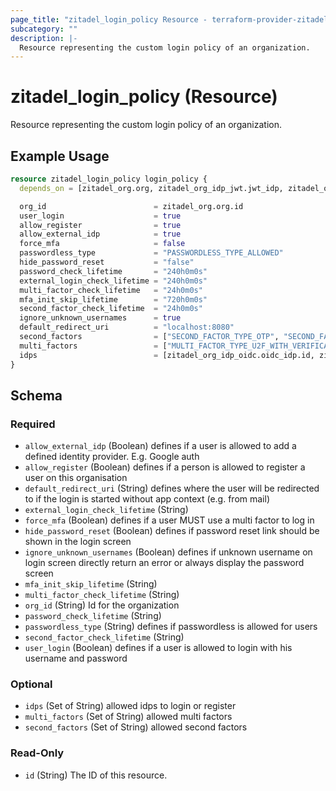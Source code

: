 ```yaml
---
page_title: "zitadel_login_policy Resource - terraform-provider-zitadel"
subcategory: ""
description: |-
  Resource representing the custom login policy of an organization.
---
```


# zitadel_login_policy (Resource)

Resource representing the custom login policy of an organization.

## Example Usage

```terraform
resource zitadel_login_policy login_policy {
  depends_on = [zitadel_org.org, zitadel_org_idp_jwt.jwt_idp, zitadel_org_idp_oidc.oidc_idp]

  org_id                        = zitadel_org.org.id
  user_login                    = true
  allow_register                = true
  allow_external_idp            = true
  force_mfa                     = false
  passwordless_type             = "PASSWORDLESS_TYPE_ALLOWED"
  hide_password_reset           = "false"
  password_check_lifetime       = "240h0m0s"
  external_login_check_lifetime = "240h0m0s"
  multi_factor_check_lifetime   = "24h0m0s"
  mfa_init_skip_lifetime        = "720h0m0s"
  second_factor_check_lifetime  = "24h0m0s"
  ignore_unknown_usernames      = true
  default_redirect_uri          = "localhost:8080"
  second_factors                = ["SECOND_FACTOR_TYPE_OTP", "SECOND_FACTOR_TYPE_U2F"]
  multi_factors                 = ["MULTI_FACTOR_TYPE_U2F_WITH_VERIFICATION"]
  idps                          = [zitadel_org_idp_oidc.oidc_idp.id, zitadel_org_idp_jwt.jwt_idp.id]
}
```

<!-- schema generated by tfplugindocs -->
## Schema

### Required

- `allow_external_idp` (Boolean) defines if a user is allowed to add a defined identity provider. E.g. Google auth
- `allow_register` (Boolean) defines if a person is allowed to register a user on this organisation
- `default_redirect_uri` (String) defines where the user will be redirected to if the login is started without app context (e.g. from mail)
- `external_login_check_lifetime` (String)
- `force_mfa` (Boolean) defines if a user MUST use a multi factor to log in
- `hide_password_reset` (Boolean) defines if password reset link should be shown in the login screen
- `ignore_unknown_usernames` (Boolean) defines if unknown username on login screen directly return an error or always display the password screen
- `mfa_init_skip_lifetime` (String)
- `multi_factor_check_lifetime` (String)
- `org_id` (String) Id for the organization
- `password_check_lifetime` (String)
- `passwordless_type` (String) defines if passwordless is allowed for users
- `second_factor_check_lifetime` (String)
- `user_login` (Boolean) defines if a user is allowed to login with his username and password

### Optional

- `idps` (Set of String) allowed idps to login or register
- `multi_factors` (Set of String) allowed multi factors
- `second_factors` (Set of String) allowed second factors

### Read-Only

- `id` (String) The ID of this resource.